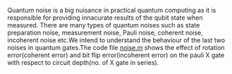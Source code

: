 
Quantum noise is a big nuisance in practical quantum computing as it is responsible for providing innacurate results of the qubit state when measured.
There are many types of quantum noises such as state preparation noise, measurement noise, Pauli noise, coherent noise, incoherent noise etc.We intend to understand the behaviour of the last two noises in quantum gates.The code file [noise.m](https://github.dev/prateek-rg15/-Quantum-noise-simulation-on-quantum-gates/blob/ce0dc9fddccb1debad18c8717c27c485c9cce5bc/noise.m) shows the effect of rotation error(coherent error) and bit flip error(incoherent error) on the pauli X gate with respect to circuit depth(no. of X gate in series). 

